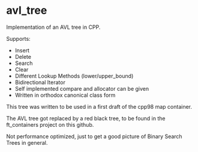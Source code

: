 # avl_tree
Implementation of an AVL tree in CPP.

Supports:
- Insert
- Delete
- Search
- Clear
- Different Lookup Methods (lower/upper_bound)
- Bidirectional Iterator
- Self implemented compare and allocator can be given
- Written in orthodox canonical class form

This tree was written to be used in a first draft of the cpp98 map container.

The AVL tree got replaced by a red black tree, to be found in the ft_containers project on this github.

Not performance optimized, just to get a good picture of Binary Search Trees in general.